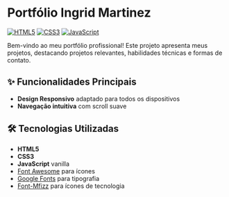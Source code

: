# Portfólio Ingrid Martinez

[![HTML5](https://img.shields.io/badge/HTML5-E34F26?style=flat&logo=html5&logoColor=white)](https://developer.mozilla.org/pt-BR/docs/Web/HTML)
[![CSS3](https://img.shields.io/badge/CSS3-1572B6?style=flat&logo=css3&logoColor=white)](https://developer.mozilla.org/pt-BR/docs/Web/CSS)
[![JavaScript](https://img.shields.io/badge/JavaScript-F7DF1E?style=flat&logo=javascript&logoColor=black)](https://developer.mozilla.org/pt-BR/docs/Web/JavaScript)

Bem-vindo ao meu portfólio profissional! Este projeto apresenta meus projetos, destacando projetos relevantes, habilidades técnicas e formas de contato.


## ✨ Funcionalidades Principais

- **Design Responsivo** adaptado para todos os dispositivos
- **Navegação intuitiva** com scroll suave

## 🛠 Tecnologias Utilizadas

- **HTML5** 
- **CSS3** 
- **JavaScript** vanilla
- [Font Awesome](https://fontawesome.com/) para ícones
- [Google Fonts](https://fonts.google.com/) para tipografia
- [Font-Mfizz](https://fizzed.com/oss/font-mfizz) para ícones de tecnologia

